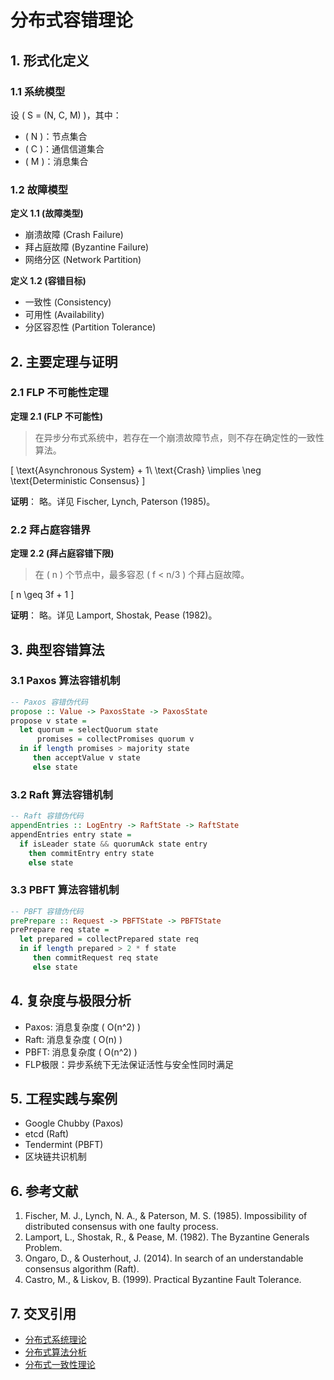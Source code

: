 # 分布式容错理论

## 1. 形式化定义

### 1.1 系统模型

设 \( S = (N, C, M) \)，其中：

- \( N \)：节点集合
- \( C \)：通信信道集合
- \( M \)：消息集合

### 1.2 故障模型

**定义 1.1 (故障类型)**

- 崩溃故障 (Crash Failure)
- 拜占庭故障 (Byzantine Failure)
- 网络分区 (Network Partition)

**定义 1.2 (容错目标)**

- 一致性 (Consistency)
- 可用性 (Availability)
- 分区容忍性 (Partition Tolerance)

## 2. 主要定理与证明

### 2.1 FLP 不可能性定理

**定理 2.1 (FLP 不可能性)**
> 在异步分布式系统中，若存在一个崩溃故障节点，则不存在确定性的一致性算法。

\[
\text{Asynchronous System} + 1\ \text{Crash} \implies \neg \text{Deterministic Consensus}
\]

**证明**：
略。详见 Fischer, Lynch, Paterson (1985)。

### 2.2 拜占庭容错界

**定理 2.2 (拜占庭容错下限)**
> 在 \( n \) 个节点中，最多容忍 \( f < n/3 \) 个拜占庭故障。

\[
n \geq 3f + 1
\]

**证明**：
略。详见 Lamport, Shostak, Pease (1982)。

## 3. 典型容错算法

### 3.1 Paxos 算法容错机制

```haskell
-- Paxos 容错伪代码
propose :: Value -> PaxosState -> PaxosState
propose v state =
  let quorum = selectQuorum state
      promises = collectPromises quorum v
  in if length promises > majority state
     then acceptValue v state
     else state
```

### 3.2 Raft 算法容错机制

```haskell
-- Raft 容错伪代码
appendEntries :: LogEntry -> RaftState -> RaftState
appendEntries entry state =
  if isLeader state && quorumAck state entry
    then commitEntry entry state
    else state
```

### 3.3 PBFT 算法容错机制

```haskell
-- PBFT 容错伪代码
prePrepare :: Request -> PBFTState -> PBFTState
prePrepare req state =
  let prepared = collectPrepared state req
  in if length prepared > 2 * f state
     then commitRequest req state
     else state
```

## 4. 复杂度与极限分析

- Paxos: 消息复杂度 \( O(n^2) \)
- Raft: 消息复杂度 \( O(n) \)
- PBFT: 消息复杂度 \( O(n^2) \)
- FLP极限：异步系统下无法保证活性与安全性同时满足

## 5. 工程实践与案例

- Google Chubby (Paxos)
- etcd (Raft)
- Tendermint (PBFT)
- 区块链共识机制

## 6. 参考文献

1. Fischer, M. J., Lynch, N. A., & Paterson, M. S. (1985). Impossibility of distributed consensus with one faulty process.
2. Lamport, L., Shostak, R., & Pease, M. (1982). The Byzantine Generals Problem.
3. Ongaro, D., & Ousterhout, J. (2014). In search of an understandable consensus algorithm (Raft).
4. Castro, M., & Liskov, B. (1999). Practical Byzantine Fault Tolerance.

## 7. 交叉引用

- [分布式系统理论](./01_Distributed_System_Theory.md)
- [分布式算法分析](./02_Distributed_Algorithm_Analysis.md)
- [分布式一致性理论](./03_Distributed_Consistency_Theory.md)
